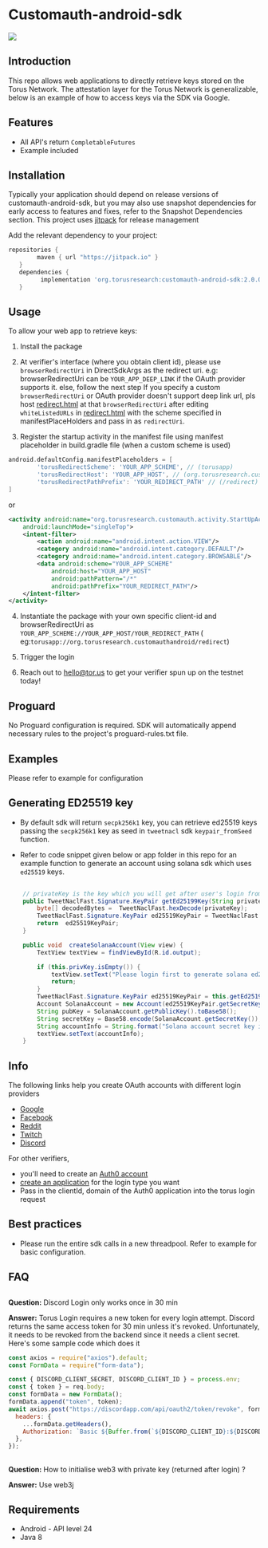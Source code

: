 # Customauth-android-sdk

[![](https://jitpack.io/v/org.torusresearch/customauth-android-sdk.svg)](https://jitpack.io/#org.torusresearch/customauth-android-sdk)

## Introduction

This repo allows web applications to directly retrieve keys stored on the Torus Network. The attestation layer for the Torus Network is generalizable, below is an example of how to access keys via the SDK via Google.

## Features

- All API's return `CompletableFutures`
- Example included

## Installation

Typically your application should depend on release versions of customauth-android-sdk, but you may also use snapshot dependencies for early access to features and fixes, refer to the Snapshot Dependencies section.
This project uses [jitpack](https://jitpack.io/docs/) for release management

Add the relevant dependency to your project:

```groovy
repositories {
        maven { url "https://jitpack.io" }
   }
   dependencies {
         implementation 'org.torusresearch:customauth-android-sdk:2.0.0'
   }
```

## Usage

To allow your web app to retrieve keys:

1. Install the package

2. At verifier's interface (where you obtain client id), please use `browserRedirectUri` in DirectSdkArgs as the redirect uri. 
e.g: browserRedirectUri can be `YOUR_APP_DEEP_LINK` if the OAuth provider supports it. else, follow the next step
If you specify a custom `browserRedirectUri` or OAuth provider doesn't support deep link url, 
pls host [redirect.html](customauth/src/main/java/org/torusresearch/customauth/activity/redirect.html) at that `browserRedirectUri` 
after editing `whiteListedURLs` in [redirect.html](customauth/src/main/java/org/torusresearch/customauth/activity/redirect.html) with the scheme specified in manifestPlaceHolders
and pass in as `redirectUri`.

3. Register the startup activity in the manifest file using manifest placeholder in build.gradle file (when a custom scheme is used)

```groovy
android.defaultConfig.manifestPlaceholders = [
        'torusRedirectScheme': 'YOUR_APP_SCHEME', // (torusapp)
        'torusRedirectHost': 'YOUR_APP_HOST', // (org.torusresearch.customauthandroid)
        'torusRedirectPathPrefix': 'YOUR_REDIRECT_PATH' // (/redirect)
]
```
or

```xml
<activity android:name="org.torusresearch.customauth.activity.StartUpActivity"
    android:launchMode="singleTop">
    <intent-filter>
        <action android:name="android.intent.action.VIEW"/>
        <category android:name="android.intent.category.DEFAULT"/>
        <category android:name="android.intent.category.BROWSABLE"/>
        <data android:scheme="YOUR_APP_SCHEME"
            android:host="YOUR_APP_HOST"
            android:pathPattern="/*"
            android:pathPrefix="YOUR_REDIRECT_PATH"/>
    </intent-filter>
</activity>
```

4. Instantiate the package with your own specific client-id and browserRedirectUri
   as `YOUR_APP_SCHEME://YOUR_APP_HOST/YOUR_REDIRECT_PATH` (
   eg:`torusapp://org.torusresearch.customauthandroid/redirect`)

5. Trigger the login

6. Reach out to hello@tor.us to get your verifier spun up on the testnet today!

## Proguard
No Proguard configuration is required. SDK will automatically append necessary rules to the project's proguard-rules.txt file.

## Examples

Please refer to example for configuration

## Generating ED25519 key

- By default sdk will return `secpk256k1` key, you can retrieve ed25519 keys passing
  the `secpk256k1` key as seed in `tweetnacl` sdk `keypair_fromSeed` function.


- Refer to code snippet given below or app folder in this repo for an example function to generate
  an account using solana sdk which uses `ed25519` keys.

```java
    
    // privateKey is the key which you will get after user's login from customauth-android-sdk
    public TweetNaclFast.Signature.KeyPair getEd25199Key(String privateKey) {
        byte[] decodedBytes =  TweetNaclFast.hexDecode(privateKey);
        TweetNaclFast.Signature.KeyPair ed25519KeyPair = TweetNaclFast.Signature.keyPair_fromSeed(decodedBytes);
        return  ed25519KeyPair;
    }

    public void  createSolanaAccount(View view) {
        TextView textView = findViewById(R.id.output);

        if (this.privKey.isEmpty()) {
            textView.setText("Please login first to generate solana ed25519 key pair");
            return;
        }
        TweetNaclFast.Signature.KeyPair ed25519KeyPair = this.getEd25199Key(this.privKey);
        Account SolanaAccount = new Account(ed25519KeyPair.getSecretKey());
        String pubKey = SolanaAccount.getPublicKey().toBase58();
        String secretKey = Base58.encode(SolanaAccount.getSecretKey());
        String accountInfo = String.format("Solana account secret key is %s and public Key %s",secretKey, pubKey);
        textView.setText(accountInfo);
    }

```


## Info

The following links help you create OAuth accounts with different login providers

- [Google](https://support.google.com/googleapi/answer/6158849)
- [Facebook](https://developers.facebook.com/docs/apps)
- [Reddit](https://github.com/reddit-archive/reddit/wiki/oauth2)
- [Twitch](https://dev.twitch.tv/docs/authentication/#registration)
- [Discord](https://discord.com/developers/docs/topics/oauth2)

For other verifiers,

- you'll need to create an [Auth0 account](https://auth0.com/)
- [create an application](https://auth0.com/docs/connections) for the login type you want
- Pass in the clientId, domain of the Auth0 application into the torus login request

## Best practices

- Please run the entire sdk calls in a new threadpool. Refer to example for basic configuration.

## FAQ

##

**Question:** Discord Login only works once in 30 min

**Answer:**
Torus Login requires a new token for every login attempt. Discord returns the same access token for 30 min unless it's revoked. Unfortunately, it needs to be revoked from the backend since it needs a client secret. Here's some sample code which does it

```js
const axios = require("axios").default;
const FormData = require("form-data");

const { DISCORD_CLIENT_SECRET, DISCORD_CLIENT_ID } = process.env;
const { token } = req.body;
const formData = new FormData();
formData.append("token", token);
await axios.post("https://discordapp.com/api/oauth2/token/revoke", formData, {
  headers: {
    ...formData.getHeaders(),
    Authorization: `Basic ${Buffer.from(`${DISCORD_CLIENT_ID}:${DISCORD_CLIENT_SECRET}`, "binary").toString("base64")}`,
  },
});
```

##

**Question:** How to initialise web3 with private key (returned after login) ?

**Answer:**
Use web3j

## Requirements

- Android - API level 24
- Java 8

